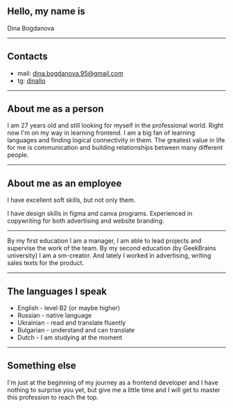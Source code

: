 ## Hello, my name is
 Dina Bogdanova
 
***

## Contacts 
 - mail: dina.bogdanova.95@gmail.com 
 - tg: [dinalio](http://t.me/dinalio/)

***

## About me as a person 
 
I am 27 years old and still looking for myself in the professional world. Right now I'm on my way in learning frontend.
I am a big fan of learning languages and finding logical connectivity in them. The greatest value in life for me is communication and building relationships between many different people. 

***

## About me as an employee
I have excellent soft skills, but not only them.

I have design skills in figma and canva programs.
Experienced in copywriting for both advertising and website branding. 

***
By my first education I am a manager, I am able to lead projects and supervise the work of the team. 
By my second education (by GeekBrains university) I am a sm-creator.
And lately I worked in advertising, writing sales texts for the product. 

***

## The languages I speak

- English - level B2 (or maybe higher) 
- Russian - native language 
- Ukrainian - read and translate fluently
- Bulgarian - understand and can translate 
- Dutch - I am studying at the moment

***

## Something else

I'm just at the beginning of my journey as a frontend developer and I have nothing to surprise you yet, but give me a little time and I will get to master this profession to reach the top. 


